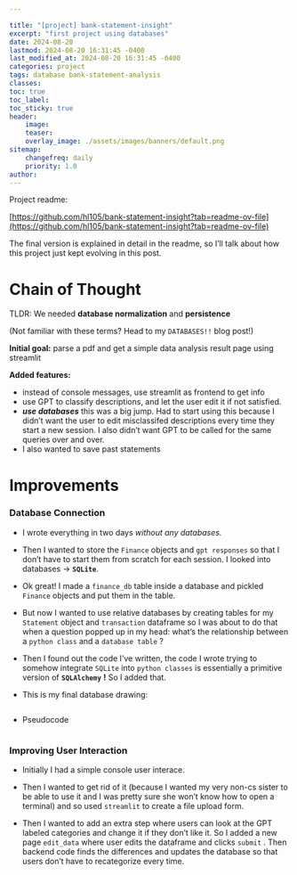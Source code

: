 ```yaml
---

title: "[project] bank-statement-insight"
excerpt: "first project using databases"
date: 2024-08-20
lastmod: 2024-08-20 16:31:45 -0400
last_modified_at: 2024-08-20 16:31:45 -0400
categories: project
tags: database bank-statement-analysis
classes:
toc: true
toc_label:
toc_sticky: true
header:
    image:
    teaser:
    overlay_image: ./assets/images/banners/default.png
sitemap:
    changefreq: daily
    priority: 1.0
author:
---
```


<!--postNo: 2024-08-20-->


Project readme: 


[https://github.com/hl105/bank-statement-insight?tab=readme-ov-file](https://github.com/hl105/bank-statement-insight?tab=readme-ov-file)


The final version is explained in detail in the readme, so I’ll talk about how this project just kept evolving in this post. 


# Chain of Thought 


TLDR: We needed **database normalization** and **persistence**


(Not familiar with these terms? Head to my `DATABASES!!` blog post!)


**Initial goal:** parse a pdf and get a simple data analysis result page using streamlit


**Added features:**

- instead of console messages, use streamlit as frontend to get info
- use GPT to classify descriptions, and let the user edit it if not satisfied.
- _**use databases**_ this was a big jump. Had to start using this because I didn’t want the user to edit misclassifed descriptions every time they start a new session. I also didn’t want GPT to be called for the same queries over and over.
- I also wanted to save past statements

# Improvements


### Database Connection

- I wrote everything in two days _without any databases._
- Then I wanted to store the `Finance` objects  and `gpt responses` so that I don’t have to start them from scratch for each session. I looked into databases → **`SQLite`**.
- Ok great! I made a `finance_db` table inside a database and pickled `Finance` objects and put them in the table.
- But now I wanted to use relative databases by creating tables for my `Statement` object and `transaction` dataframe so I was about to do that when a question popped up in my head: what’s the relationship between a `python class` and a `database table` ?
- Then I found out the code I’ve written, the code I wrote trying to  somehow integrate `SQLite` into `python classes` is essentially a primitive version of **`SQLAlchemy`** **!** So I added that.
- This is my final database drawing:

	<figure>
	                      <img src="https://res.cloudinary.com/df2rp6zoo/image/upload/v1724185911/aasjt3jxravpzuanqunf.png" alt="">
	                      <figcaption></figcaption>
	                  </figure>

- Pseudocode

	<figure>
	                      <img src="https://res.cloudinary.com/df2rp6zoo/image/upload/v1724185913/iwkk2bxu1qbyqoqdabao.png" alt="">
	                      <figcaption></figcaption>
	                  </figure>


### Improving User Interaction

- Initially I had a simple console user interace.
- Then I wanted to get rid of it (because I wanted my very non-cs sister to be able to use it and I was pretty sure she won’t know how to open a terminal) and so used `streamlit`  to create a file upload form.
- Then I wanted to add an extra step where users can look at the GPT labeled categories and change it if they don’t like it. So I added a new page `edit_data` where user edits the dataframe and clicks `submit` . Then backend code finds the differences and updates the database so that users don’t have to recategorize every time.

	<figure>
	                      <img src="https://res.cloudinary.com/df2rp6zoo/image/upload/v1724185914/rpl7de2q6vzirsaw1z8n.png" alt="">
	                      <figcaption></figcaption>
	                  </figure>


	<figure>
	                      <img src="https://res.cloudinary.com/df2rp6zoo/image/upload/v1724185916/whz5mwsgg8rcopvuivg2.png" alt="">
	                      <figcaption></figcaption>
	                  </figure>


